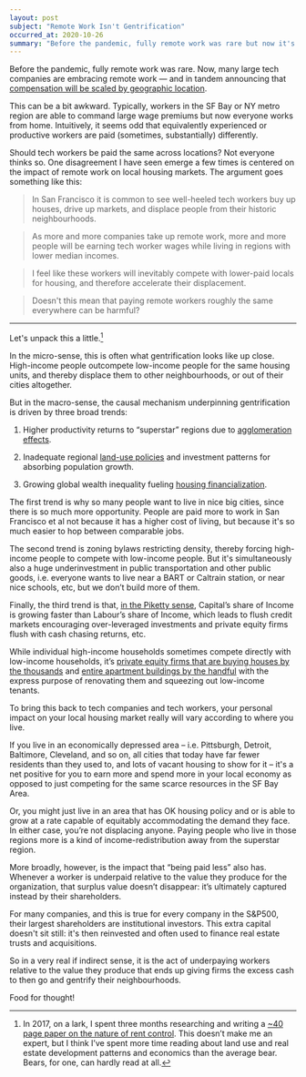 ```yaml
---
layout: post
subject: "Remote Work Isn't Gentrification"
occurred_at: 2020-10-26
summary: "Before the pandemic, fully remote work was rare but now it's rapidly expanding. If lots of workers stand to earn good, tech-industry salaries while living outside of tech-industry hubs, could this lead to more gentrification?"
---
```


Before the pandemic, fully remote work was rare. Now, many large tech companies are embracing remote work &mdash; and in tandem announcing that [compensation will be scaled by geographic location](https://arstechnica.com/tech-policy/2020/05/facebook-workers-get-remote-work-option-but-it-could-come-with-a-pay-cut/).

This can be a bit awkward. Typically, workers in the SF Bay or NY metro region are able to command large wage premiums but now everyone works from home. Intuitively, it seems odd that equivalently experienced or productive workers are paid (sometimes, substantially) differently.

Should tech workers be paid the same across locations? Not everyone thinks so. One disagreement I have seen emerge a few times is centered on the impact of remote work on local housing markets. The argument goes something like this:

> In San Francisco it is common to see well-heeled tech workers buy up houses, drive up markets, and displace people from their historic neighbourhoods.

> As more and more companies take up remote work, more and more people will be earning tech worker wages while living in regions with lower median incomes.

> I feel like these workers will inevitably compete with lower-paid locals for housing, and therefore accelerate their displacement.

> Doesn't this mean that paying remote workers roughly the same everywhere can be harmful?

<hr>

Let's unpack this a little.[^on-a-lark]

In the micro-sense, this is often what gentrification looks like up close. High-income people outcompete low-income people for the same housing units, and thereby displace them to other neighbourhoods, or out of their cities altogether.

But in the macro-sense, the causal mechanism underpinning gentrification is driven by three broad trends:

1. Higher productivity returns to “superstar” regions due to [agglomeration effects](https://en.wikipedia.org/wiki/Economies_of_agglomeration).

2. Inadequate regional [land-use policies](https://en.wikipedia.org/wiki/Land-use_planning) and investment patterns for absorbing population growth.

3. Growing global wealth inequality fueling [housing financialization](https://www.ohchr.org/EN/Issues/Housing/Pages/FinancializationHousing.aspx).

The first trend is why so many people want to live in nice big cities, since there is so much more opportunity. People are paid more to work in San Francisco et al not because it has a higher cost of living, but because it's so much easier to hop between comparable jobs.

The second trend is zoning bylaws restricting density, thereby forcing high-income people to compete with low-income people. But it's simultaneously also a huge underinvestment in public transportation and other public goods, i.e. everyone wants to live near a BART or Caltrain station, or near nice schools, etc, but we don’t build more of them.

Finally, the third trend is that, [in the Piketty sense](https://www.nytimes.com/2014/03/12/business/economy/a-relentless-rise-in-unequal-wealth.html), Capital’s share of Income is growing faster than Labour’s share of Income, which leads to flush credit markets encouraging over-leveraged investments and private equity firms flush with cash chasing returns, etc.

While individual high-income households sometimes compete directly with low-income households, it’s [private equity firms that are buying houses by the thousands](https://www.theatlantic.com/technology/archive/2019/02/single-family-landlords-wall-street/582394/) and [entire apartment buildings by the handful](https://www.tandfonline.com/doi/abs/10.1080/07352166.2019.1705846) with the express purpose of renovating them and squeezing out low-income tenants.

To bring this back to tech companies and tech workers, your personal impact on your local housing market really will vary according to where you live.

If you live in an economically depressed area – i.e. Pittsburgh, Detroit, Baltimore, Cleveland, and so on, all cities that today have far fewer residents than they used to, and lots of vacant housing to show for it – it's a net positive for you to earn more and spend more in your local economy as opposed to just competing for the same scarce resources in the SF Bay Area.

Or, you might just live in an area that has OK housing policy and or is able to grow at a rate capable of equitably accommodating the demand they face. In either case, you’re not displacing anyone. Paying people who live in those regions more is a kind of income-redistribution away from the superstar region.

More broadly, however, is the impact that “being paid less” also has. Whenever a worker is underpaid relative to the value they produce for the organization, that surplus value doesn’t disappear: it’s ultimately captured instead by their shareholders.

For many companies, and this is true for every company in the S&P500, their largest shareholders are institutional investors. This extra capital doesn't sit still: it's then reinvested and often used to finance real estate trusts and acquisitions.

So in a very real if indirect sense, it is the act of underpaying workers relative to the value they produce that ends up giving firms the excess cash to then go and gentrify their neighbourhoods.

Food for thought!

[^on-a-lark]: In 2017, on a lark, I spent three months researching and writing a [~40 page paper on the nature of rent control](/2018/rent-control-great-security-of-tenure.html). This doesn’t make me an expert, but I think I’ve spent more time reading about land use and real estate development patterns and economics than the average bear. Bears, for one, can hardly read at all.
